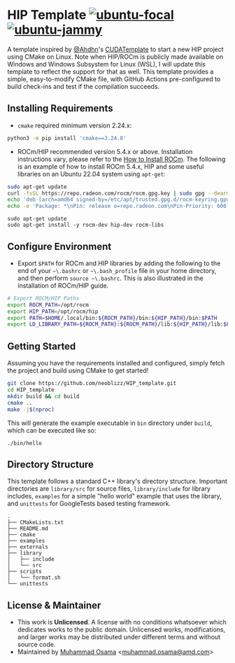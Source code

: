 # HIP Template [![ubuntu-focal](https://github.com/neoblizz/HIP_template/actions/workflows/ubuntu-focal.yml/badge.svg)](https://github.com/neoblizz/HIP_template/actions/workflows/ubuntu-focal.yml) [![ubuntu-jammy](https://github.com/neoblizz/HIP_template/actions/workflows/ubuntu-jammy.yml/badge.svg)](https://github.com/neoblizz/HIP_template/actions/workflows/ubuntu-jammy.yml)

A template inspired by [@Ahdhn](https://github.com/Ahdhn)'s [CUDATemplate](https://github.com/Ahdhn/CUDATemplate) to start a new HIP project using CMake on Linux. Note when HIP/ROCm is publicly made available on Windows and Windows Subsystem for Linux (WSL), I will update this template to reflect the support for that as well. This template provides a simple, easy-to-modify CMake file, with GitHub Actions pre-configured to build check-ins and test if the compilation succeeds.

## Installing Requirements
- `cmake` required minimum version 2.24.x:
```bash
python3 -m pip install 'cmake==3.24.0'
```
- ROCm/HIP recommended version 5.4.x or above. Installation instructions vary, please refer to the [How to Install ROCm](https://docs.amd.com/bundle/ROCm-Installation-Guide-v5.4.2/page/How_to_Install_ROCm.html). The following is an example of how to install ROCm 5.4.x, HIP and some useful libraries on an Ubuntu 22.04 system using `apt-get`:
```bash
sudo apt-get update
curl -fsSL https://repo.radeon.com/rocm/rocm.gpg.key | sudo gpg --dearmor -o /etc/apt/trusted.gpg.d/rocm-keyring.gpg
echo 'deb [arch=amd64 signed-by=/etc/apt/trusted.gpg.d/rocm-keyring.gpg] https://repo.radeon.com/rocm/apt/5.4 jammy main' | sudo tee /etc/apt/sources.list.d/rocm.list
echo -e 'Package: *\nPin: release o=repo.radeon.com\nPin-Priority: 600' | sudo tee /etc/apt/preferences.d/rocm-pin-600
```

```
sudo apt-get update
sudo apt-get install -y rocm-dev hip-dev rocm-libs
```

## Configure Environment
- Export `$PATH` for ROCm and HIP libraries by adding the following to the end of your `~\.bashrc` or `~\.bash_profile` file in your home directory, and then perform `source ~\.bashrc`. This is also illustrated in the installation of ROCm/HIP guide.
```bash
# Export ROCM/HIP Paths
export ROCM_PATH=/opt/rocm
export HIP_PATH=/opt/rocm/hip
export PATH=$HOME/.local/bin:${ROCM_PATH}/bin:${HIP_PATH}/bin:$PATH
export LD_LIBRARY_PATH=${ROCM_PATH}:${ROCM_PATH}/lib:${HIP_PATH}/lib:$LD_LIBRARY_PATH
```

## Getting Started

Assuming you have the requirements installed and configured, simply fetch the project and build using CMake to get started!

```bash
git clone https://github.com/neoblizz/HIP_template.git
cd HIP_template
mkdir build && cd build
cmake ..
make -j$(nproc)
```

This will generate the example executable in `bin` directory under `build`, which can be executed like so:
```
./bin/hello
```

## Directory Structure
This template follows a standard C++ library's directory structure. Important directories are `library/src` for source files, `library/include` for library includes, `examples` for a simple "hello world" example that uses the library, and `unittests` for GoogleTests based testing framework.
```
.
├── CMakeLists.txt
├── README.md
├── cmake
├── examples
├── externals
├── library
│   ├── include
│   └── src
├── scripts
│   └── format.sh
└── unittests
```

## License & Maintainer
- This work is **Unlicensed**. A license with no conditions whatsoever which dedicates works to the public domain. Unlicensed works, modifications, and larger works may be distributed under different terms and without source code.
- Maintained by [Muhammad Osama](https://github.com/neoblizz) \<muhammad.osama@amd.com\>
